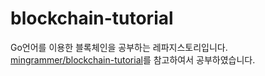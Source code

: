 # blockchain-tutorial
Go언어를 이용한 블록체인을 공부하는 레파지스토리입니다.   
[mingrammer/blockchain-tutorial](https://github.com/mingrammer/blockchain-tutorial)를 참고하여서 공부하였습니다.
